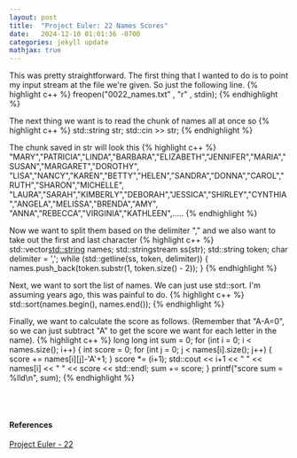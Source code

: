 ```yaml
---
layout: post
title:  "Project Euler: 22 Names Scores"
date:   2024-12-10 01:01:36 -0700
categories: jekyll update
mathjax: true
---
```

This was pretty straightforward. The first thing that I wanted to do is to point my input stream at the file we're given. So just the following line.
{% highlight c++ %} 
freopen("0022_names.txt" , "r" , stdin);
{% endhighlight %}

The next thing we want is to read the chunk of names all at once so
{% highlight c++ %}
std::string str;
std::cin >> str;
{% endhighlight %}

The chunk saved in str will look this
{% highlight c++ %}
"MARY","PATRICIA","LINDA","BARBARA","ELIZABETH","JENNIFER","MARIA","SUSAN","MARGARET","DOROTHY",
"LISA","NANCY","KAREN","BETTY","HELEN","SANDRA","DONNA","CAROL","RUTH","SHARON","MICHELLE",
"LAURA","SARAH","KIMBERLY","DEBORAH","JESSICA","SHIRLEY","CYNTHIA","ANGELA","MELISSA","BRENDA","AMY",
"ANNA","REBECCA","VIRGINIA","KATHLEEN",.....
{% endhighlight %}

Now we want to split them based on the delimiter "," and we also want to take out the first and last character
{% highlight c++ %}
std::vector<std::string> names;
std::stringstream ss(str);
std::string token;
char delimiter = ',';
while (std::getline(ss, token, delimiter)) {
    names.push_back(token.substr(1, token.size() - 2));
}
{% endhighlight %}

Next, we want to sort the list of names. We can just use std::sort. I'm assuming years ago, this was painful to do.
{% highlight c++ %}
std::sort(names.begin(), names.end());
{% endhighlight %}


Finally, we want to calculate the score as follows. (Remember that "A-A=0", so we can just subtract "A" to get the score we want for each letter in the name). 
{% highlight c++ %}
long long int sum = 0;
for (int i = 0; i < names.size(); i++) {
    int score = 0;
    for (int j = 0; j < names[i].size(); j++) {
        score += names[i][j]-'A'+1;
    }
    score *= (i+1);
    std::cout << i+1 << " " << names[i] << " " << score << std::endl;
    sum += score;
}
printf("score sum = %lld\n", sum);
{% endhighlight %}

<br>
<br>
<!------------------------------------------------------------------------------------>
<h4><b>References</b></h4>
<a href="https://projecteuler.net/problem=22">Project Euler - 22</a>
<br>
<br>


